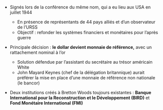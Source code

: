 - Signés lors de la conférence du même nom, qui a eu lieu aux USA en juillet 1944
	- En présence de représentants de 44 pays alliés et d’un observateur de l’URSS
	- Objectif : refonder les systèmes financiers et monétaires pour l’après guerre

- Principale décision : **le dollar devient monnaie de référence,** avec un rattachement nominal à l’or
	- Solution défendue par l’assistant du secrétaire au trésor américain White
	- John Mayard Keynes (chef de la délégation britannique) aurait préférer la mise en place d’une monnaie de référence non nationale (le bancor)

- Deux institutions créés à Bretton Woods toujours existantes : **Banque International pour la Reconstruction et le Développement (BIRD)** et **Fond Monétaire International (FMI)**